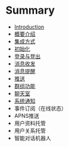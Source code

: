 # Summary

* [Introduction](README.md)
* [概要介绍](gai-yao-jie-shao.md)
* [集成方式](ji-cheng-fang-shi.md)
* [初始化](chu-shi-hua.md)
* [登录与登出](deng-lu-yu-deng-chu.md)
* [消息收发](xiao-xi-shou-fa.md)
* [消息提醒](xiao-xi-ti-xing.md)
* [推送](tui-song.md)
* [群组功能](qun-zu-gong-neng.md)
* [聊天室](liao-tian-shi.md)
* [系统通知](xi-tong-tong-zhi.md)
* 事件订阅（在线状态）
* APNS推送
* 用户资料托管
* 用户关系托管
* 智能对话机器人

